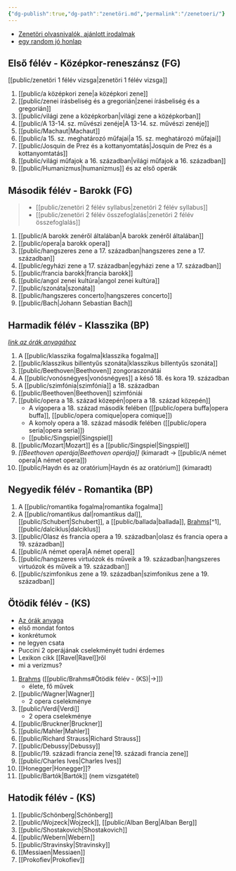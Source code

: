 ```yaml
---
{"dg-publish":true,"dg-path":"zenetöri.md","permalink":"/zenetoeri/"}
---
```


- [Zenetöri olvasnivalók, ajánlott irodalmak](https://icedrive.net/s/7YZhDhV1uXV823hAT9xiSAXC34uZ)
- [egy random jó honlap](https://varkonyitanarur.hu)

## Első félév - Középkor-reneszánsz (FG)
[[public/zenetöri 1 félév vizsga\|zenetöri 1 félév vizsga]]

1. [[public/a középkori zene\|a középkori zene]]
2. [[public/zenei írásbeliség és a gregorián\|zenei írásbeliség és a gregorián]]
3. [[public/világi zene a középkorban\|világi zene a középkorban]]
4. [[public/A 13-14. sz. művészi zenéje\|A 13-14. sz. művészi zenéje]]
5. [[public/Machaut\|Machaut]]
6. [[public/a 15. sz. meghatározó műfajai\|a 15. sz. meghatározó műfajai]]
7. [[public/Josquin de Prez és a kottanyomtatás\|Josquin de Prez és a kottanyomtatás]]
8. [[public/világi műfajok a 16. században\|világi műfajok a 16. században]]
9. [[public/Humanizmus\|humanizmus]] és az első operák


## Második félév - Barokk (FG)
> - [[public/zenetöri 2 félév syllabus\|zenetöri 2 félév syllabus]]
> - [[public/zenetöri 2 félév összefoglalás\|zenetöri 2 félév összefoglalás]]

1. [[public/A barokk zenéről általában\|A barokk zenéről általában]]
2. [[public/opera\|a barokk opera]]
3. [[public/hangszeres zene a 17. században\|hangszeres zene a 17. században]]
4. [[public/egyházi zene a 17. században\|egyházi zene a 17. században]]
5. [[public/francia barokk\|francia barokk]]
6. [[public/angol zenei kultúra\|angol zenei kultúra]]
7. [[public/szonáta\|szonáta]]
8. [[public/hangszeres concerto\|hangszeres concerto]]
9. [[public/Bach\|Johann Sebastian Bach]]


## Harmadik félév - Klasszika (BP)
*[link az órák anyagához](https://1drv.ms/u/s!AhnUZeCwDLoe9j95BE0rGZJdMx0l?e=u23yaS)*

1. A [[public/klasszika fogalma\|klasszika fogalma]]
2. [[public/klasszikus billentyűs szonáta\|klasszikus billentyűs szonáta]]
3. [[public/Beethoven\|Beethoven]] zongoraszonátái
4. A [[public/vonósnégyes\|vonósnégyes]] a késő 18. és kora 19. században
5. A [[public/szimfónia\|szimfónia]] a 18. században
6. [[public/Beethoven\|Beethoven]] szimfóniái
7. [[public/opera a 18. század közepén\|opera a 18. század közepén]]
	- A vígopera a 18. század második felében ([[public/opera buffa\|opera buffa]], [[public/opera comique\|opera comique]])
	- A komoly opera a 18. század második felében ([[public/opera seria\|opera seria]])
	- [[public/Singspiel\|Singspiel]]
8. [[public/Mozart\|Mozart]] és a [[public/Singspiel\|Singspiel]]
9. *[[Beethoven operája\|Beethoven operája]]* (kimaradt -> [[public/A német opera\|A német opera]])
10. [[public/Haydn és az oratórium\|Haydn és az oratórium]] (kimaradt)

## Negyedik félév - Romantika (BP)

1. A [[public/romantika fogalma\|romantika fogalma]]
2. A [[public/romantikus dal\|romantikus dal]], [[public/Schubert\|Schubert]], a [[public/ballada\|ballada]], [Brahms](https://notes.andrasdenes.com/brahms#Negyedikfélév)[^1], [[public/dalciklus\|dalciklus]]
3. [[public/Olasz és francia opera a 19. században\|olasz és francia opera a 19. században]]
4. [[public/A német opera\|A német opera]]
5. [[public/hangszeres virtuózok és műveik a 19. században\|hangszeres virtuózok és műveik a 19. században]]
6. [[public/szimfonikus zene a 19. században\|szimfonikus zene a 19. században]]

## Ötödik félév - (KS)
- [Az órák anyaga](https://apps.lfze.hu/netfolder/StudentNet/Oktat%C3%A1si%20anyagok/Kov%C3%A1cs%20S%C3%A1ndor)
- első mondat fontos
- konkrétumok
- ne legyen csata
- Puccini 2 operájának cselekményét tudni érdemes
- Lexikon cikk [[Ravel\|Ravel]]ről
- mi a verizmus?

1. [Brahms](https://notes.andrasdenes.com/brahms#Ötödikfélév) ([[public/Brahms#Ötödik félév - (KS)\|->]])
	- élete, fő művek
2. [[public/Wagner\|Wagner]]
	- 2 opera cselekménye
3. [[public/Verdi\|Verdi]]
	- 2 opera cselekménye
4. [[public/Bruckner\|Bruckner]]
5. [[public/Mahler\|Mahler]]
6. [[public/Richard Strauss\|Richard Strauss]]
7. [[public/Debussy\|Debussy]]
8. [[public/19. századi francia zene\|19. századi francia zene]]
9. [[public/Charles Ives\|Charles Ives]]
10. [[Honegger\|Honegger]]?
11. [[public/Bartók\|Bartók]] (nem vizsgatétel)
## Hatodik félév - (KS)

1. [[public/Schönberg\|Schönberg]]
2. [[public/Wojzeck\|Wojzeck]], [[public/Alban Berg\|Alban Berg]]
3. [[public/Shostakovich\|Shostakovich]]
4. [[public/Webern\|Webern]]
5. [[public/Stravinsky\|Stravinsky]]
6. [[Messiaen\|Messiaen]]
0. [[Prokofiev\|Prokofiev]]